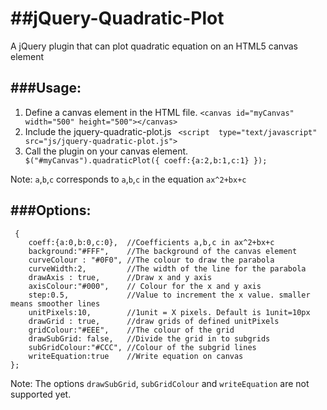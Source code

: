 ##jQuery-Quadratic-Plot
=====================

A jQuery plugin that can plot quadratic equation on an HTML5 canvas element

###Usage:
------
1. Define a canvas element in the HTML file.
         `<canvas id="myCanvas" width="500" height="500"></canvas>`
2. Include the jquery-quadratic-plot.js 
        ` <script  type="text/javascript" src="js/jquery-quadratic-plot.js">`
3. Call the plugin on your canvas element. 
        ` $("#myCanvas").quadraticPlot({
                                        coeff:{a:2,b:1,c:1}
                                    });`

Note: `a`,`b`,`c` corresponds to `a`,`b`,`c` in the equation `ax^2+bx+c`


###Options:
--------

     {
        coeff:{a:0,b:0,c:0},  //Coefficients a,b,c in ax^2+bx+c
        background:"#FFF",    //The background of the canvas element 
        curveColour : "#0F0", //The colour to draw the parabola
        curveWidth:2,         //The width of the line for the parabola
        drawAxis : true,      //Draw x and y axis
        axisColour:"#000",    // Colour for the x and y axis
        step:0.5,             //Value to increment the x value. smaller means smoother lines
        unitPixels:10,        //1unit = X pixels. Default is 1unit=10px
        drawGrid : true,      //draw grids of defined unitPixels
        gridColour:"#EEE",    //The colour of the grid
        drawSubGrid: false,   //Divide the grid in to subgrids
        subGridColour:"#CCC", //Colour of the subgrid lines
        writeEquation:true    //Write equation on canvas
    };



Note: The options `drawSubGrid`, `subGridColour` and `writeEquation` are not supported yet.

